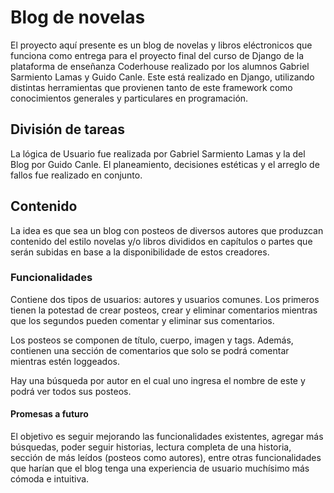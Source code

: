 # Blog de novelas

El proyecto aquí presente es un blog de novelas y libros eléctronicos que funciona como entrega para el proyecto final del curso de Django de la plataforma de enseñanza Coderhouse realizado por los alumnos Gabriel Sarmiento Lamas y Guido Canle. Este está realizado en Django, utilizando distintas herramientas que provienen tanto de este framework como conocimientos generales y particulares en programación.

## División de tareas

La lógica de Usuario fue realizada por Gabriel Sarmiento Lamas y la del Blog por Guido Canle. El planeamiento, decisiones estéticas y el arreglo de fallos fue realizado en conjunto.

## Contenido

La idea es que sea un blog con posteos de diversos autores que produzcan contenido del estilo novelas y/o libros divididos en capítulos o partes que serán subidas en base a la disponibilidade de estos creadores.

### Funcionalidades

Contiene dos tipos de usuarios: autores y usuarios comunes. Los primeros tienen la potestad de crear posteos, crear y eliminar comentarios mientras que los segundos pueden comentar y eliminar sus comentarios.

Los posteos se componen de título, cuerpo, imagen y tags. Además, contienen una sección de comentarios que solo se podrá comentar mientras estén loggeados.

Hay una búsqueda por autor en el cual uno ingresa el nombre de este y podrá ver todos sus posteos.

#### Promesas a futuro

El objetivo es seguir mejorando las funcionalidades existentes, agregar más búsquedas, poder seguir historias, lectura completa de una historia, sección de más leídos (posteos como autores), entre otras funcionalidades que harían que el blog tenga una experiencia de usuario muchísimo más cómoda e intuitiva.
